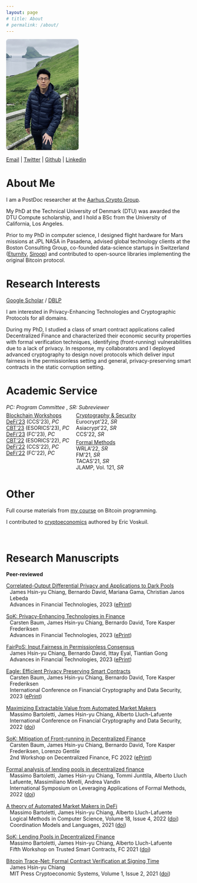 ```yaml
---
layout: page
# title: About
# permalink: /about/
---
```


<!-- # About me -->

<img src="images/me2.png" width="197px">

[Email](mailto:james.chiangwu@gmail.com) |
[Twitter](https://twitter.com/digi_james) |
[Github](https://github.com/jachiang) |
[Linkedin](https://www.linkedin.com/in/jameshsinyuchiang)


# About Me

I am a PostDoc researcher at the [Aarhus Crypto Group](https://users-cs.au.dk/orlandi/cryptogroup/). 

My PhD at the Technical University of Denmark (DTU) was awarded the DTU Compute scholarship, and I hold a BSc from the University of California, Los Angeles. 

<!-- I am a member of the Formal Methods section of DTU, advised by [Alberto Lluch-Lafuente](http://www.imm.dtu.dk/~albl/), and the Cryptography group of IT University of Copenhagen, advised by [Bernardo David](http://www.bmdavid.com/). I have also had the fortune to be advised by [Massimo Bartoletti](https://tcs.unica.it/members/bart) (UniCa) and [Ittay Eyal](https://webee.technion.ac.il/people/ittay/) (Technion). -->

Prior to my PhD in computer science, I designed flight hardware for Mars missions at JPL NASA in Pasadena, advised global technology clients at the Boston Consulting Group, co-founded data-science startups in Switzerland ([Eturnity](https://eturnity.com/en/), [Siroop](https://www.handelszeitung.ch/unternehmen/so-teuer-war-fur-coop-und-swisscom-das-experiment-siroop)) and contributed to open-source libraries implementing the original Bitcoin protocol. 

# Research Interests

[Google Scholar](https://scholar.google.com/citations?hl=en&sortby=pubdate) / [DBLP](https://dblp.uni-trier.de/pid/282/1574.html)

I am interested in Privacy-Enhancing Technologies and Cryptographic Protocols for all domains.

During my PhD, I studied a class of smart contract applications called Decentralized Finance and characterized their economic security properties with formal verification techniques, identifying (front-running) vulnerabilities due to a lack of privacy. In response, my collaborators and I deployed advanced cryptography to design novel protocols which deliver input fairness in the permissionless setting and general, privacy-preserving smart contracts in the static corruption setting. 
<!-- I am interested in investigating universally expressive, privacy-preserving smart contracts
that scale and are secure against adaptive adversaries with a corruption budget applicable 
across all online internet participants. -->

# Academic Service

<div style = "padding:0px 0px 5px 0px">
<em>PC: Program Committee</em> , <em>SR: Subreviewer</em>
</div>

<!-- Div containing floating divs ... -->
<div style = "display:inline-block; padding:0px 0px 5px 0px">

<div style = "width:190px; float:left; padding:0px 0px 5px 0px">
  <u>Blockchain Workshops</u> <br>
  <a href="https://defi.security/">DeFi'23</a> (CCS'23), <em>PC</em> <br>
  <a href="https://deic.uab.cat/cbt/cbt2023/">CBT'23</a> (ESORICS'23), <em>PC</em> <br>
  <a href="https://fc23.ifca.ai/defi/">DeFi'23</a> (FC'23), <em>PC</em><br>
  <a href="https://deic.uab.cat/cbt/cbt2022/">CBT'22</a> (ESORICS'22), <em>PC</em> <br>
  <a href="https://dl.acm.org/action/showFmPdf?doi=10.1145%2F3560832">DeFi'22</a> (CCS'22), <em>PC</em> <br>
  <a href="https://fc22.ifca.ai/defi/">DeFi'22</a> (FC'22), <em>PC</em>
</div>

<div style = "width:180px;  float:left;  padding:0px 0px 5px 0px">
  <u>Cryptography & Security</u> <br>
  Eurocrypt'22, <em>SR</em> <br>
  Asiacrypt'22, <em>SR</em> <br>
  CCS'22, <em>SR</em>   
</div>

<div style = "width:190px;  float:left; padding:0px">
  <u>Formal Methods</u> <br>
  WRLA'22, <em>SR</em> <br>
  FM'21, <em>SR</em> <br>
  TACAS'21, <em>SR</em> <br>
  JLAMP, Vol. 121, <em>SR</em>
</div> 

</div>



# Other
<div style = "display:inline-block; padding:0px 0px 20px 0px">
Full course materials from <a href="https://teachbitcoin.io/curriculum/">my course</a> on Bitcoin programming.<br>

I contributed to <a href="https://voskuil.org/cryptoeconomics/">cryptoeconomics</a> authored by Eric Voskuil.
</div>


# Research Manuscripts

<!-- **Under submission** -->

**Peer-reviewed**
<div style = "padding:0px 0px 15px 0px">
<u>Correlated-Output Differential Privacy and Applications to Dark Pools</u> <br>
  <div style = "padding:0px 0px 0px 10px">
  James Hsin-yu Chiang, Bernardo David, Mariana Gama, Christian Janos Lebeda <br>
    Advances in Financial Technologies, 2023 (<a href="https://eprint.iacr.org/2023/943">ePrint</a>)
  </div>
</div>

<div style = "padding:0px 0px 15px 0px">
<u>SoK: Privacy-Enhancing Technologies in Finance</u> <br>
<div style = "padding:0px 0px 0px 10px">
 Carsten Baum, James Hsin-yu Chiang, Bernardo David, Tore Kasper Frederiksen <br>
  Advances in Financial Technologies, 2023 (<a href="https://eprint.iacr.org/2023/122">ePrint</a>)
</div>
</div>

<div style = "padding:0px 0px 15px 0px">
<u>FairPoS: Input Fairness in Permissionless Consensus</u> <br>
<div style = "padding:0px 0px 0px 10px">
  James Hsin-yu Chiang, Bernardo David, Ittay Eyal, Tiantian Gong <br>
  Advances in Financial Technologies, 2023 (<a href="https://eprint.iacr.org/2022/1442">ePrint</a>)
</div>
</div>

<div style = "padding:0px 0px 15px 0px">
<u>Eagle: Efficient Privacy Preserving Smart Contracts</u> <br>
<div style = "padding:0px 0px 0px 10px">
  Carsten Baum, James Hsin-yu Chiang, Bernardo David, Tore Kasper Frederiksen <br>
  International Conference on Financial Cryptography and Data Security, 2023 (<a href="https://eprint.iacr.org/2022/1435">ePrint</a>)
</div>
</div>

<div style = "padding:0px 0px 15px 0px">
<u>Maximizing Extractable Value from Automated Market Makers</u> <br>
<div style = "padding:0px 0px 0px 10px">
  Massimo Bartoletti, James Hsin-yu Chiang, Alberto Lluch-Lafuente <br>
  International Conference on Financial Cryptography and Data Security, 2022 (<a href="https://doi.org/10.1007/978-3-031-18283-9_1">doi</a>)
</div>
</div>

<div style = "padding:0px 0px 15px 0px">
<u>SoK: Mitigation of Front-running in Decentralized Finance</u> <br>
<div style = "padding:0px 0px 0px 10px">
  Carsten Baum, James Hsin-yu Chiang, Bernardo David, Tore Kasper Frederiksen, Lorenzo Gentile <br>
  2nd Workshop on Decentralized Finance, FC 2022 (<a href="https://eprint.iacr.org/2021/1628">ePrint</a>)
</div>
</div>


<div style = "padding:0px 0px 15px 0px">
<u>Formal analysis of lending pools in decentralized finance</u> <br>
<div style = "padding:0px 0px 0px 10px">
Massimo Bartoletti, James Hsin-yu Chiang, Tommi Junttila, Alberto Lluch Lafuente, Massimiliano Mirelli, Andrea Vandin <br>
International Symposium on Leveraging Applications of Formal Methods, 2022 (<a href="https://doi.org/10.1007/978-3-031-19759-8_21">doi</a>)
</div>
</div>

<div style = "padding:0px 0px 15px 0px">
<u>A theory of Automated Market Makers in DeFi</u> <br>
<div style = "padding:0px 0px 0px 10px">
  Massimo Bartoletti, James Hsin-yu Chiang, Alberto Lluch-Lafuente <br>
  Logical Methods in Computer Science, Volume 18, Issue 4, 2022 (<a href="https://doi.org/10.46298/lmcs-18(4:12)2022">doi</a>) <br>
  Coordination Models and Languages, 2021 (<a href="https://doi.org/10.1007/978-3-030-78142-2_11">doi</a>)
</div>
</div>

<div style = "padding:0px 0px 15px 0px">
<u> SoK: Lending Pools in Decentralized Finance</u> <br>
<div style = "padding:0px 0px 0px 10px">
  Massimo Bartoletti, James Hsin-yu Chiang, Alberto Lluch-Lafuente <br>
  Fifth Workshop on Trusted Smart Contracts, FC 2021 (<a href="https://doi.org/10.1007/978-3-662-63958-0_40">doi</a>)
</div>
</div>

<div style = "padding:0px 0px 15px 0px">
<u> Bitcoin Trace-Net: Formal Contract Verification at Signing Time</u> <br>
<div style = "padding:0px 0px 0px 10px">
  James Hsin-yu Chiang <br>
  MIT Press Cryptoeconomic Systems, Volume 1, Issue 2, 2021 (<a href="https://cryptoeconomicsystems.pubpub.org/pub/chiang-trace-net/release/4">doi</a>)
</div>
</div>

